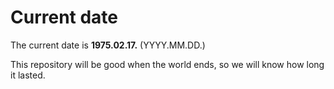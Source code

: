 # Current date

The current date is **1975.02.17.** (YYYY.MM.DD.)

This repository will be good when the world ends, so we will know how long it lasted.